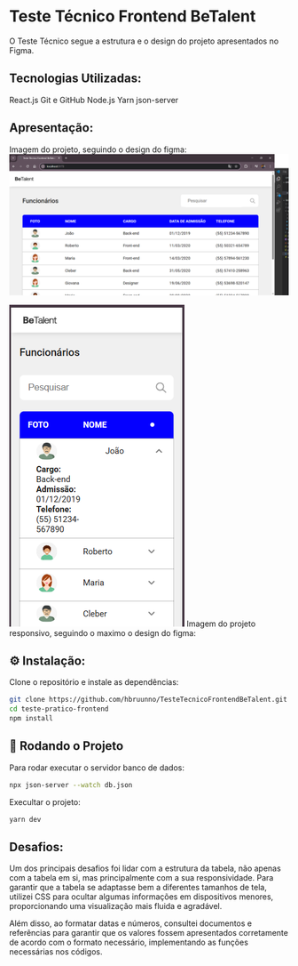 # Teste Técnico Frontend BeTalent

O Teste Técnico segue a estrutura e o design do projeto apresentados no Figma.

## Tecnologias Utilizadas:

React.js
Git e  GitHub
Node.js
Yarn
json-server 

## Apresentação:
Imagem do projeto, seguindo o design do figma:
![imagem do teste para web](image.png)

![Responsividade](image-1.png)
Imagem do projeto responsivo, seguindo o maximo o design do figma:
## ⚙️ Instalação:
Clone o repositório e instale as dependências:
```bash
git clone https://github.com/hbruunno/TesteTecnicoFrontendBeTalent.git
cd teste-pratico-frontend
npm install
```

## 🚀 Rodando o Projeto
Para rodar executar o servidor banco de dados:
```bash
npx json-server --watch db.json
```
Execultar o projeto:
```bash
yarn dev
```
## Desafios:

Um dos principais desafios foi lidar com a estrutura da tabela, não apenas com a tabela em si, mas principalmente com a sua responsividade. Para garantir que a tabela se adaptasse bem a diferentes tamanhos de tela, utilizei CSS para ocultar algumas informações em dispositivos menores, proporcionando uma visualização mais fluida e agradável.

Além disso, ao formatar datas e números, consultei documentos e referências para garantir que os valores fossem apresentados corretamente de acordo com o formato necessário, implementando as funções necessárias nos códigos.
